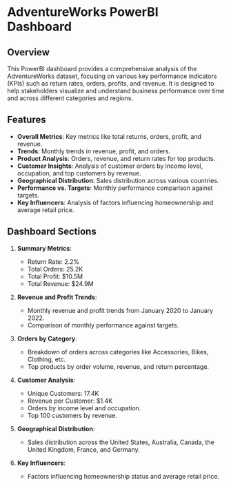 # AdventureWorks PowerBI Dashboard

## Overview

This PowerBI dashboard provides a comprehensive analysis of the AdventureWorks dataset, focusing on various key performance indicators (KPIs) such as return rates, orders, profits, and revenue. It is designed to help stakeholders visualize and understand business performance over time and across different categories and regions.

## Features

- **Overall Metrics**: Key metrics like total returns, orders, profit, and revenue.
- **Trends**: Monthly trends in revenue, profit, and orders.
- **Product Analysis**: Orders, revenue, and return rates for top products.
- **Customer Insights**: Analysis of customer orders by income level, occupation, and top customers by revenue.
- **Geographical Distribution**: Sales distribution across various countries.
- **Performance vs. Targets**: Monthly performance comparison against targets.
- **Key Influencers**: Analysis of factors influencing homeownership and average retail price.

## Dashboard Sections

1. **Summary Metrics**:
    - Return Rate: 2.2%
    - Total Orders: 25.2K
    - Total Profit: $10.5M
    - Total Revenue: $24.9M

2. **Revenue and Profit Trends**:
    - Monthly revenue and profit trends from January 2020 to January 2022.
    - Comparison of monthly performance against targets.

3. **Orders by Category**:
    - Breakdown of orders across categories like Accessories, Bikes, Clothing, etc.
    - Top products by order volume, revenue, and return percentage.

4. **Customer Analysis**:
    - Unique Customers: 17.4K
    - Revenue per Customer: $1.4K
    - Orders by income level and occupation.
    - Top 100 customers by revenue.

5. **Geographical Distribution**:
    - Sales distribution across the United States, Australia, Canada, the United Kingdom, France, and Germany.

6. **Key Influencers**:
    - Factors influencing homeownership status and average retail price.
